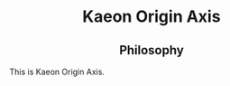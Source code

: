 <h1 align="center">Kaeon Origin Axis</h1>

<h2 align="center">Philosophy</h2>

This is Kaeon Origin Axis.